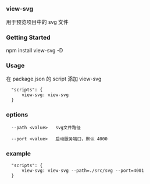 ### view-svg

用于预览项目中的 svg 文件

### Getting Started

npm install view-svg -D

### Usage

在 package.json 的 script 添加 view-svg

```
  "scripts": {
      view-svg: view-svg
  }
```

### options

```
  --path <value>   svg文件路径

  --port <value>   启动服务端口，默认 4000
```

### example

```
  "scripts": {
      view-svg: view-svg --path=./src/svg --port=4001
  }
```
